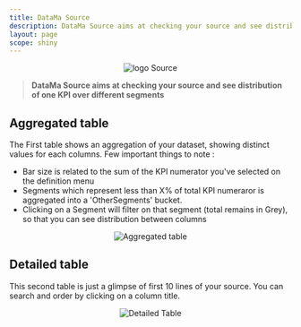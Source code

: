 ```yaml
---
title: DataMa Source
description: DataMa Source aims at checking your source and see distribution of one KPI over different segments.
layout: page
scope: shiny
---
```


<center><img src="{{site.url}}/{{site.baseurl}}/core_app/images/database_icon.png" alt="logo Source" /></center>

> **DataMa Source aims at checking your source and see distribution of one KPI over different segments**

## Aggregated table

The First table shows an aggregation of your dataset, showing distinct values for each columns.
Few important things to note :
* Bar size is related to the sum of the KPI numerator you've selected on the definition menu
* Segments which represent less than X% of total KPI numeraror is aggregated into a 'OtherSegments' bucket.
* Clicking on a Segment will filter on that segment (total remains in Grey), so that you can see distribution between columns

<center><img src="{{site.url}}/{{site.baseurl}}/core_app/images/Aggregated_table.png" alt="Aggregated table" /></center>

## Detailed table

This second table is just a glimpse of first 10 lines of your source.
You can search and order by clicking on a column title.

<center><img src="{{site.url}}/{{site.baseurl}}/core_app/images/Detailed_table.png" alt="Detailed Table" /></center>
